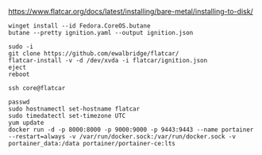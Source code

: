 https://www.flatcar.org/docs/latest/installing/bare-metal/installing-to-disk/
~~~
winget install --id Fedora.CoreOS.butane
butane --pretty ignition.yaml --output ignition.json
~~~
~~~
sudo -i
git clone https://github.com/ewalbridge/flatcar/
flatcar-install -v -d /dev/xvda -i flatcar/ignition.json
eject
reboot
~~~
~~~
ssh core@flatcar
~~~
~~~
passwd
sudo hostnamectl set-hostname flatcar
sudo timedatectl set-timezone UTC
yum update
docker run -d -p 8000:8000 -p 9000:9000 -p 9443:9443 --name portainer --restart=always -v /var/run/docker.sock:/var/run/docker.sock -v portainer_data:/data portainer/portainer-ce:lts
~~~
